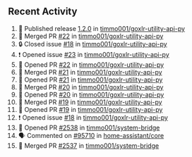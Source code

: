 ## Recent Activity

<!--START_SECTION:activity-->
1. 🚀 Published release [1.2.0](https://github.com/1.2.0) in [timmo001/goxlr-utility-api-py](https://github.com/timmo001/goxlr-utility-api-py)
2. 🎉 Merged PR [#22](https://github.com/timmo001/goxlr-utility-api-py/pull/22) in [timmo001/goxlr-utility-api-py](https://github.com/timmo001/goxlr-utility-api-py)
3. 🔒 Closed issue [#18](https://github.com/timmo001/goxlr-utility-api-py/issues/18) in [timmo001/goxlr-utility-api-py](https://github.com/timmo001/goxlr-utility-api-py)
4. ❗ Opened issue [#23](https://github.com/timmo001/goxlr-utility-api-py/issues/23) in [timmo001/goxlr-utility-api-py](https://github.com/timmo001/goxlr-utility-api-py)
5. 💪 Opened PR [#22](https://github.com/timmo001/goxlr-utility-api-py/pull/22) in [timmo001/goxlr-utility-api-py](https://github.com/timmo001/goxlr-utility-api-py)
6. 🎉 Merged PR [#21](https://github.com/timmo001/goxlr-utility-api-py/pull/21) in [timmo001/goxlr-utility-api-py](https://github.com/timmo001/goxlr-utility-api-py)
7. 💪 Opened PR [#21](https://github.com/timmo001/goxlr-utility-api-py/pull/21) in [timmo001/goxlr-utility-api-py](https://github.com/timmo001/goxlr-utility-api-py)
8. 🎉 Merged PR [#20](https://github.com/timmo001/goxlr-utility-api-py/pull/20) in [timmo001/goxlr-utility-api-py](https://github.com/timmo001/goxlr-utility-api-py)
9. 💪 Opened PR [#20](https://github.com/timmo001/goxlr-utility-api-py/pull/20) in [timmo001/goxlr-utility-api-py](https://github.com/timmo001/goxlr-utility-api-py)
10. 🎉 Merged PR [#19](https://github.com/timmo001/goxlr-utility-api-py/pull/19) in [timmo001/goxlr-utility-api-py](https://github.com/timmo001/goxlr-utility-api-py)
11. 💪 Opened PR [#19](https://github.com/timmo001/goxlr-utility-api-py/pull/19) in [timmo001/goxlr-utility-api-py](https://github.com/timmo001/goxlr-utility-api-py)
12. ❗ Opened issue [#18](https://github.com/timmo001/goxlr-utility-api-py/issues/18) in [timmo001/goxlr-utility-api-py](https://github.com/timmo001/goxlr-utility-api-py)
13. 💪 Opened PR [#2538](https://github.com/timmo001/system-bridge/pull/2538) in [timmo001/system-bridge](https://github.com/timmo001/system-bridge)
14. 🗣 Commented on [#95710](https://github.com/home-assistant/core/issues/95710) in [home-assistant/core](https://github.com/home-assistant/core)
15. 🎉 Merged PR [#2537](https://github.com/timmo001/system-bridge/pull/2537) in [timmo001/system-bridge](https://github.com/timmo001/system-bridge)
<!--END_SECTION:activity-->
